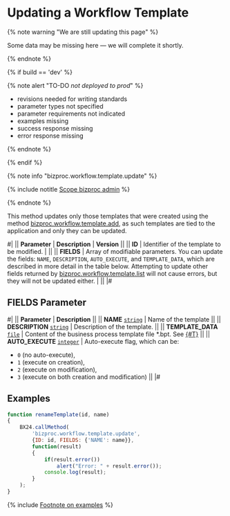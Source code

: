 # Updating a Workflow Template

{% note warning "We are still updating this page" %}

Some data may be missing here — we will complete it shortly.

{% endnote %}

{% if build == 'dev' %}

{% note alert "TO-DO _not deployed to prod_" %}

- revisions needed for writing standards
- parameter types not specified
- parameter requirements not indicated
- examples missing
- success response missing
- error response missing

{% endnote %}

{% endif %}

{% note info "bizproc.workflow.template.update" %}

{% include notitle [Scope bizproc admin](./_includes/scope-bizproc-admin.md) %}

{% endnote %}

This method updates only those templates that were created using the method [bizproc.workflow.template.add](./bizproc-workflow-template-add.md), as such templates are tied to the application and only they can be updated.

#|
|| **Parameter** | **Description** | **Version** ||
|| **ID** | Identifier of the template to be modified. | ||
|| **FIELDS** | Array of modifiable parameters. You can update the fields: `NAME`, `DESCRIPTION`, `AUTO_EXECUTE`, and `TEMPLATE_DATA`, which are described in more detail in the table below. Attempting to update other fields returned by [bizproc.workflow.template.list](./bizproc-workflow-template-list.md) will not cause errors, but they will not be updated either. | ||
|#

## FIELDS Parameter

#|
|| **Parameter** | **Description** ||
|| **NAME**
[`string`](../data-types.md) | Name of the template ||
|| **DESCRIPTION**
[`string`](../data-types.md) | Description of the template. ||
|| **TEMPLATE_DATA**
[`file`](../data-types.md) | Content of the business process template file *.bpt. See [{#T}](../how-to-call-rest-api/how-to-upload-files.md) ||
|| **AUTO_EXECUTE**
[`integer`](../data-types.md) | Auto-execute flag, which can be:

- `0` (no auto-execute),
- `1` (execute on creation),
- `2` (execute on modification),
- `3` (execute on both creation and modification) ||
|#

## Examples

```javascript
function renameTemplate(id, name)
{
	BX24.callMethod(
		'bizproc.workflow.template.update',
		{ID: id, FIELDS: {'NAME': name}},
		function(result)
		{
			if(result.error())
				alert("Error: " + result.error());
			console.log(result);
		}
	);
}
```

{% include [Footnote on examples](../../_includes/examples.md) %}